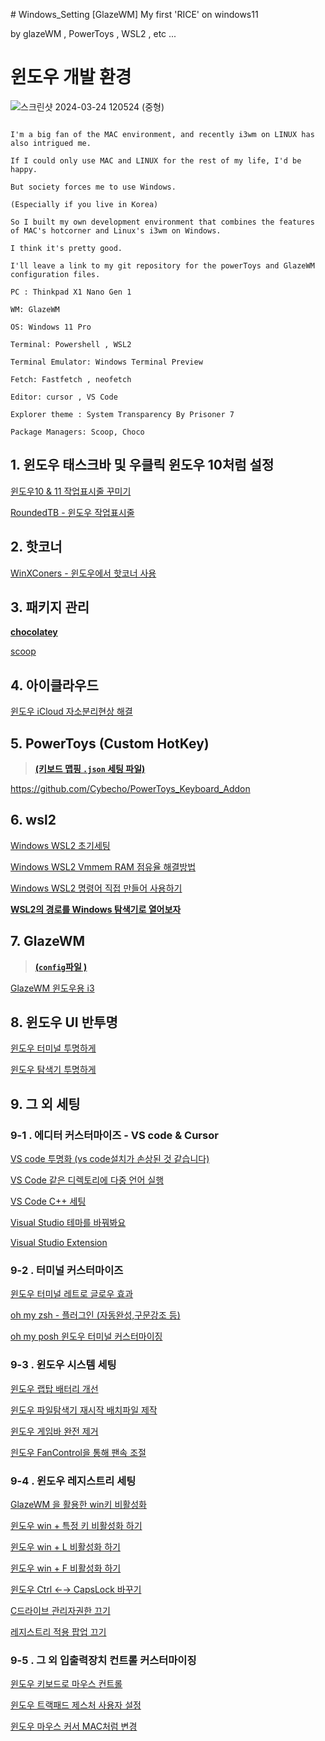                                                                                                                                                                                                                                                                                                                                                                                                                                                                                                                                                                                                                                                                                                                                                                                                                                                                                                                                                                                                                                                                                                                                                                                                                                                                                                                                                                                                                                                                                                                                                                                                                                                                                                                                                                                                                                                                                                                                                                                                                                                                                                                                                                                                                                                                                                                                                                                                                                                                                                                                                                                                                                                                                                                                                                                                            # Windows_Setting
[GlazeWM] My first 'RICE' on windows11

by glazeWM , PowerToys , WSL2 , etc ...

# 윈도우 개발 환경

![스크린샷 2024-03-24 120524 (중형)](https://github.com/Cybecho/Windows_Setting/assets/42949995/28f398e0-af26-4b3a-b45c-e73f6912fc50)


```

I'm a big fan of the MAC environment, and recently i3wm on LINUX has also intrigued me.

If I could only use MAC and LINUX for the rest of my life, I'd be happy.

But society forces me to use Windows.

(Especially if you live in Korea)

So I built my own development environment that combines the features of MAC's hotcorner and Linux's i3wm on Windows.

I think it's pretty good.

I'll leave a link to my git repository for the powerToys and GlazeWM configuration files.

```

```
PC : Thinkpad X1 Nano Gen 1

WM: GlazeWM

OS: Windows 11 Pro

Terminal: Powershell , WSL2

Terminal Emulator: Windows Terminal Preview

Fetch: Fastfetch , neofetch

Editor: cursor , VS Code

Explorer theme : System Transparency By Prisoner 7

Package Managers: Scoop, Choco
```

## 1. 윈도우 태스크바 및 우클릭 윈도우 10처럼 설정

[윈도우10 & 11 작업표시줄 꾸미기](https://www.notion.so/10-11-a98a69b61ead4832a283c426cb51d7cf?pvs=21) 

[RoundedTB - 윈도우 작업표시줄 ](https://www.notion.so/RoundedTB-ef0a2195da244953b37878ce114b857c?pvs=21) 

## 2. 핫코너

[WinXConers - 윈도우에서 핫코너 사용](https://www.notion.so/WinXConers-9adbbb59ed964dd7b95e465395c899f9?pvs=21) 

## 3. 패키지 관리

[**chocolatey**](https://chocolatey.org/)

[scoop](https://www.notion.so/scoop-85c8c41652704cfc9b25a72a32ce190b?pvs=21)

## 4. 아이클라우드

[윈도우 iCloud 자소분리현상 해결](https://www.notion.so/iCloud-954e9b68284f432581822862eab42fc2?pvs=21) 

## 5. PowerToys (Custom HotKey)

> **[(키보드 맵핑 `.json` 세팅 파일)](https://github.com/Cybecho/Windows_Setting/blob/main/default.json)**
> 

https://github.com/Cybecho/PowerToys_Keyboard_Addon

## 6. wsl2

[Windows WSL2 초기세팅](https://www.notion.so/Windows-WSL2-13ed931f1f3548aeb236afd1cbda26d2?pvs=21)

 [Windows WSL2 Vmmem RAM 점유율 해결방법](https://www.notion.so/Windows-WSL2-Vmmem-RAM-db3cfd373d6e4353a5067cf5ec44be9b?pvs=21) 

[Windows WSL2 명령어 직접 만들어 사용하기](https://www.notion.so/Windows-WSL2-de7190764d87414a9cb23ac4dbc73514?pvs=21) 

[**WSL2의 경로를 Windows 탐색기로 열어보자**](https://www.notion.so/WSL2-Windows-4d0f25ccd7c84706b1a749562669b27c?pvs=21) 

## 7. GlazeWM

> **[(`config`파일 )](https://github.com/Cybecho/Windows_Setting/blob/main/config.yaml)**
> 

[GlazeWM 윈도우용 i3](https://www.notion.so/GlazeWM-i3-e197a8a316584a1c9fbe25f3c16f1317?pvs=21) 

## 8. 윈도우 UI 반투명

[윈도우 터미널 투명하게](https://www.notion.so/0b98ec4d25164c4485b1962094710534?pvs=21) 

[윈도우 탐색기 투명하게](https://www.notion.so/f47854d2452b4efdb0937bbbaa8f0232?pvs=21) 

## 9. 그 외 세팅

### 9-1 . 에디터 커스터마이즈 - VS code & Cursor

[VS code 투명화 (vs code설치가 손상된 것 같습니다)](https://www.notion.so/VS-code-vs-code-3738fece05c5471d83f63f99a0edf40a?pvs=21) 

[VS Code 같은 디렉토리에 다중 언어 실행](https://www.notion.so/VS-Code-a79c5ef60eff499f8938bc6bbdc6ea9b?pvs=21) 

[VS Code C++ 세팅](https://www.notion.so/VS-Code-C-877b6f3e0e2f4285bc5dc174ff5e5110?pvs=21) 

[Visual Studio 테마를 바꿔봐요](https://www.notion.so/Visual-Studio-9255c6c2665a45f09b1230fa380b2b68?pvs=21) 

[Visual Studio Extension](https://www.notion.so/Visual-Studio-Extension-c7e398ff28864baf98411efe858b3a07?pvs=21) 

### 9-2 . 터미널 커스터마이즈

[윈도우 터미널 레트로 글로우 효과](https://www.notion.so/f8e5ce5861ba481dafe8312f1dfd58f0?pvs=21) 

[oh my zsh - 플러그인 (자동완성,구문강조 등)](https://www.notion.so/oh-my-zsh-88066d6294b445b5909da248df0b4e91?pvs=21) 

[oh my posh 윈도우 터미널 커스터마이징](https://www.notion.so/oh-my-posh-4537e5ec748a4e2590aa05849af7338d?pvs=21) 

### 9-3 . 윈도우 시스템 세팅

[윈도우 랩탑 배터리 개선](https://www.notion.so/ffe24865b17b4153954b544faef2e9bf?pvs=21) 

[윈도우 파일탐색기 재시작 배치파일 제작](https://www.notion.so/07583846d6504f69aca2588429d0405a?pvs=21) 

[윈도우 게임바 완전 제거](https://www.notion.so/a9053087eff24e22aaa928f62f00c140?pvs=21) 

[읜도우 FanControl을 통해 팬속 조절](https://www.notion.so/FanControl-47684b53fd0e4d26b7dce60105df33f5?pvs=21) 

### 9-4 . 윈도우 레지스트리 세팅

[GlazeWM 을 활용한 win키 비활성화](https://www.notion.so/GlazeWM-win-66df8974fefc40b8af4e229dea4d3cf2?pvs=21) 

[윈도우 win + 특정 키 비활성화 하기](https://www.notion.so/win-8cc34530c5bc4147911d0ce6b54b2822?pvs=21)

[윈도우 win + L 비활성화 하기](https://www.notion.so/win-L-e2e4269d107f413eac708099bd840641?pvs=21) 

[윈도우 win + F 비활성화 하기](https://www.notion.so/win-F-2af9617ff1ac401384bef3c510772509?pvs=21) 

[윈도우 Ctrl ←→ CapsLock 바꾸기](https://www.notion.so/Ctrl-CapsLock-7db001a3cb4248009f9440327f19552e?pvs=21) 

[C드라이브 관리자권한 끄기](https://www.notion.so/C-215c36943dee4a40af5fcac1d481c903?pvs=21) 

[레지스트리 적용 팝업 끄기](https://www.notion.so/10b61f18a52541ca934e4b4d393f0aad?pvs=21) 

### 9-5 . 그 외 입출력장치 컨트롤 커스터마이징

[윈도우 키보드로 마우스 컨트롤](https://www.notion.so/f05203f959064cd78bee6c42b5edebf0?pvs=21)

[윈도우 트랙패드 제스처 사용자 설정](https://www.notion.so/f46d1b9de90d4bb6a28ae896429c94f4?pvs=21)

[윈도우 마우스 커서 MAC처럼 변경](https://www.notion.so/MAC-82c31900393a43f7a172aa9d3bfa0644?pvs=21)                                                                                                                                                                                                                                                                                                                                                                                                                                                                                                                                                                                                                                                                                                                                                                                                                                                                                                                                                                                                                                                                                                                                                                                                                                                                                                                                                                                                                                                                                                                                                                                                                                                                                                                                                                                                                                                                                                                                                                                                                                                                                                                                                                                                                                                                                                                                                                                                                                                                                                                                                                                                                                                                                                                                                                                                                                                                                                                                                                                                                                                                                                                                                                                                                                                                                                                                               
